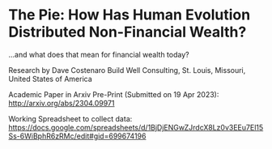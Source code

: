 # The Pie: How Has Human Evolution Distributed Non-Financial Wealth?
…and what does that mean for financial wealth today? 

Research by Dave Costenaro
Build Well Consulting, St. Louis, Missouri, United States of America

Academic Paper in Arxiv Pre-Print (Submitted on 19 Apr 2023): http://arxiv.org/abs/2304.09971

Working Spreadsheet to collect data: https://docs.google.com/spreadsheets/d/1BjDjENGwZJrdcX8Lz0v3EEu7El15Ss-6WiBphR6zRMc/edit#gid=699674196
